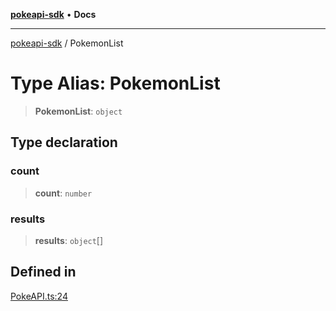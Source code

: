 [**pokeapi-sdk**](../README.md) • **Docs**

***

[pokeapi-sdk](../README.md) / PokemonList

# Type Alias: PokemonList

> **PokemonList**: `object`

## Type declaration

### count

> **count**: `number`

### results

> **results**: `object`[]

## Defined in

[PokeAPI.ts:24](https://github.com/mdebauge/pokeapi-sdk/blob/09d8f8ed9b4027b59c5c525e455f6cd9dac61ae2/src/PokeAPI.ts#L24)
